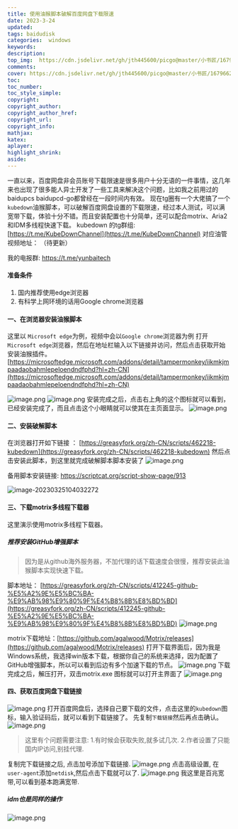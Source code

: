 ```yaml
---
title: 使用油猴脚本破解百度网盘下载限速
date: 2023-3-24
updated:
tags: baidudisk
categories:  windows
keywords:
description:
top_img:  https://cdn.jsdelivr.net/gh/jth445600/picgo@master/小书匠/1679662269699.png
comments:
cover: https://cdn.jsdelivr.net/gh/jth445600/picgo@master/小书匠/1679662269699.png
toc:
toc_number:
toc_style_simple:
copyright:
copyright_author:
copyright_author_href:
copyright_url:
copyright_info:
mathjax:
katex:
aplayer:
highlight_shrink:
aside:
---
```



一直以来，百度网盘非会员账号下载限速是很多用户十分无语的一件事情，这几年来也出现了很多能人异士开发了一些工具来解决这个问题，比如我之前用过的baidupcs baidupcd-go都曾经在一段时间内有效。
现在tg圈有一个大佬搞了一个`kubedown`油猴脚本，可以破解百度网盘设置的下载限速，经过本人测试，可以满宽带下载，体验十分不错。而且安装配置也十分简单，还可以配合motrix、Aria2和IDM多线程快速下载。
kubedown 的tg群组: [https://t.me/KubeDownChannel](https://t.me/KubeDownChannel)
对应油管视频地址： （待更新）

我的电报群:  https://t.me/yunbaitech

#### 准备条件

1. 国内推荐使用edge浏览器
2. 有科学上网环境的话用Google chrome浏览器
#### 一、在浏览器安装油猴脚本
这里以 `Microsoft edge`为例，视频中会以`Google chrome`浏览器为例
打开 `Microsoft edge`浏览器，然后在地址栏输入以下链接并访问，然后点击获取开始安装油猴插件。
[https://microsoftedge.microsoft.com/addons/detail/tampermonkey/iikmkjmpaadaobahmlepeloendndfphd?hl=zh-CN](https://microsoftedge.microsoft.com/addons/detail/tampermonkey/iikmkjmpaadaobahmlepeloendndfphd?hl=zh-CN)

![image.png](https://cdn.jsdelivr.net/gh/jth445600/picgo@master/小书匠/1679662269685.png)
![image.png](https://cdn.jsdelivr.net/gh/jth445600/picgo@master/小书匠/1679662269686.png)
安装完成之后，点击右上角的这个图标就可以看到，已经安装完成了，而且点击这个小眼睛就可以使其在主页面显示。
![image.png](https://cdn.jsdelivr.net/gh/jth445600/picgo@master/小书匠/1679662269687.png)

#### 二、安装破解脚本
在浏览器打开如下链接 ： [https://greasyfork.org/zh-CN/scripts/462218-kubedown](https://greasyfork.org/zh-CN/scripts/462218-kubedown)
然后点击安装此脚本，到这里就完成破解脚本脚本安装了
![image.png](https://cdn.jsdelivr.net/gh/jth445600/picgo@master/小书匠/1679662269688.png)

备用脚本安装链接:  https://scriptcat.org/script-show-page/913

![image-20230325104032272](https://gcore.jsdelivr.net/gh/jth445600/picgo@master/img/2023/03/25/212bd075550c31466e54005bc9a7d41c-20230325104036-90fc82.png)

#### 三、下载motrix多线程下载器
这里演示使用motrix多线程下载器。
##### 推荐安装GitHub增强脚本
> 因为是从github海外服务器，不加代理的话下载速度会很慢，推荐安装此油猴脚本实现快速下载。

 脚本地址： [https://greasyfork.org/zh-CN/scripts/412245-github-%E5%A2%9E%E5%BC%BA-%E9%AB%98%E9%80%9F%E4%B8%8B%E8%BD%BD](https://greasyfork.org/zh-CN/scripts/412245-github-%E5%A2%9E%E5%BC%BA-%E9%AB%98%E9%80%9F%E4%B8%8B%E8%BD%BD)
![image.png](https://cdn.jsdelivr.net/gh/jth445600/picgo@master/小书匠/1679662269689.png)

motrix下载地址：[https://github.com/agalwood/Motrix/releases](https://github.com/agalwood/Motrix/releases)
打开下载界面后，因为我是Windows系统，我选择win版本下载，根据你自己的系统来选择，因为配置了GitHub增强脚本，所以可以看到后边有多个加速下载的节点。
![image.png](https://cdn.jsdelivr.net/gh/jth445600/picgo@master/小书匠/1679662269694.png)
下载完成之后，解压打开，双击motrix.exe 图标就可以打开主界面了
![image.png](https://cdn.jsdelivr.net/gh/jth445600/picgo@master/小书匠/1679662269695.png)
#### 四、获取百度网盘下载链接
![image.png](https://cdn.jsdelivr.net/gh/jth445600/picgo@master/小书匠/1679662269696.png)
打开百度网盘后，选择自己要下载的文件，点击这里的`kubedown`图标，输入验证码后，就可以看到下载链接了。
先复制`下载链接`然后再点击确认。
![image.png](https://cdn.jsdelivr.net/gh/jth445600/picgo@master/小书匠/1679662269697.png)

> 这里有个问题需要注意: 1.有时候会获取失败,就多试几次. 2.作者设置了只能国内IP访问,别挂代理.

复制完下载链接之后, 点击加号添加下载链接.
![image.png](https://cdn.jsdelivr.net/gh/jth445600/picgo@master/小书匠/1679662269698.png)
点击高级设置, 在`user-agent`添加`netdisk`,然后点击下载就可以了.
![image.png](https://cdn.jsdelivr.net/gh/jth445600/picgo@master/小书匠/1679662269699.png)
我这里是百兆宽带,可以看到基本跑满宽带.

##### idm也是同样的操作
![image.png](https://cdn.jsdelivr.net/gh/jth445600/picgo@master/小书匠/1679662269700.png)
